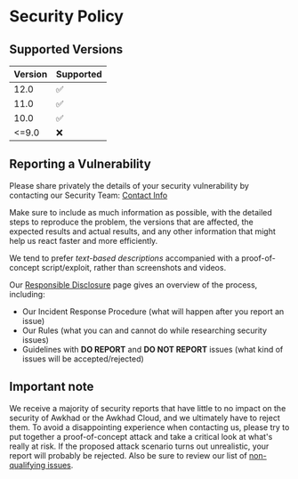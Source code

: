 # Security Policy

## Supported Versions

| Version | Supported          |
| ------- | ------------------ |
| 12.0    | :white_check_mark: |
| 11.0    | :white_check_mark: |
| 10.0    | :white_check_mark: |
| <=9.0   | :x:                |

## Reporting a Vulnerability

Please share privately the details of your security vulnerability by contacting our Security Team:
[Contact Info](https://www.awkhad.com/security-report)

Make sure to include as much information as possible, with the detailed steps to reproduce the problem,
the versions that are affected, the expected results and actual results, and any other information that
might help us react faster and more efficiently.

We tend to prefer _text-based descriptions_ accompanied with a proof-of-concept script/exploit, rather
than screenshots and videos.

Our [Responsible Disclosure](https://www.awkhad.com/security-report) page gives an overview of the
process, including:

 - Our Incident Response Procedure (what will happen after you report an issue)
 - Our Rules (what you can and cannot do while researching security issues)
 - Guidelines with **DO REPORT** and **DO NOT REPORT** issues
   (what kind of issues will be accepted/rejected)


## Important note

We receive a majority of security reports that have little to no impact on the security of Awkhad or
the Awkhad Cloud, and we ultimately have to reject them. To avoid a disappointing experience when
contacting us, please try to put together a proof-of-concept attack and take a critical look at
what's really at risk.
If the proposed attack scenario turns out unrealistic, your report will probably be rejected.
Also be sure to review our list of [non-qualifying issues](https://www.awkhad.com/security-report#what).
